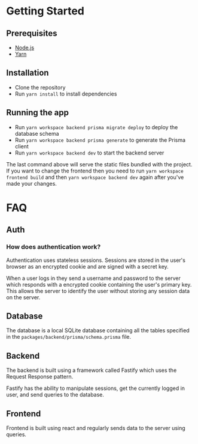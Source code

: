 # Getting Started

## Prerequisites
- [Node.js](https://nodejs.org/en/)
- [Yarn](https://yarnpkg.com/en/docs/install)

## Installation
- Clone the repository
- Run `yarn install` to install dependencies

## Running the app
- Run `yarn workspace backend prisma migrate deploy` to deploy the database schema
- Run `yarn workspace backend prisma generate` to generate the Prisma client
- Run `yarn workspace backend dev` to start the backend server

The last command above will serve the static files bundled with the project. If you want to change the frontend then you need to run `yarn workspace frontend build` and then `yarn workspace backend dev` again after you've made your changes.

# FAQ

## Auth

### How does authentication work?

Authentication uses stateless sessions. Sessions are stored in the user's browser as an encrypted cookie and are signed with a secret key. 

When a user logs in they send a username and password to the server which responds with a encrypted cookie containing the user's primary key. This allows the server to identify the user without storing any session data on the server.

## Database

The database is a local SQLite database containing all the tables specified in the `packages/backend/prisma/schema.prisma` file.

## Backend

The backend is built using a framework called Fastify which uses the Request Response pattern.

Fastify has the ability to manipulate sessions, get the currently logged in user, and send queries to the database.

## Frontend

Frontend is built using react and regularly sends data to the server using queries. 